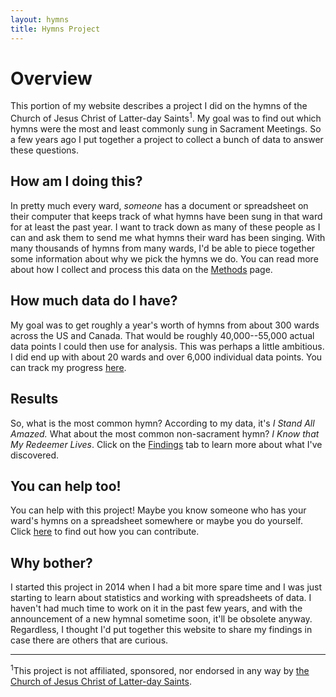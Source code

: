 ```yaml
---
layout: hymns
title: Hymns Project
---
```


# Overview

This portion of my website describes a project I did on the hymns of the Church of Jesus Christ of Latter-day Saints<sup>1</sup>. My goal was to find out which hymns were the most and least commonly sung in Sacrament Meetings. So a few years ago I put together a project to collect a bunch of data to answer these questions.

## How am I doing this?

In pretty much every ward, *someone* has a document or spreadsheet on their computer that keeps track of what hymns have been sung in that ward for at least the past year. I want to track down as many of these people as I can and ask them to send me what hymns their ward has been singing. With many thousands of hymns from many wards, I'd be able to piece together some information about why we pick the hymns we do. You can read more about how I collect and process this data on the [Methods](/hymns/methods.html) page. 

## How much data do I have?

My goal was to get roughly a year's worth of hymns from about 300 wards across the US and Canada. That would be roughly 40,000--55,000 actual data points I could then use for analysis. This was perhaps a little ambitious. I did end up with about 20 wards and over 6,000 individual data points. You can track my progress [here](/hymns/progress.html). 

## Results

So, what is the most common hymn? According to my data, it's *I Stand All Amazed.* What about the most common non-sacrament hymn? *I Know that My Redeemer Lives*. Click on the [Findings](/hymns/findings.html) tab to learn more about what I've discovered.

## You can help too!

You can help with this project! Maybe you know someone who has your ward's hymns on a spreadsheet somewhere or maybe you do yourself. Click [here](/hymns/contribute) to find out how you can contribute.

## Why bother?

I started this project in 2014 when I had a bit more spare time and I was just starting to learn about statistics and working with spreadsheets of data. I haven't had much time to work on it in the past few years, and with the announcement of a new hymnal sometime soon, it'll be obsolete anyway. Regardless, I thought I'd put together this website to share my findings in case there are others that are curious. 

---

<sup>1</sup>This project is not affiliated, sponsored, nor endorsed in any way by [the Church of Jesus Christ of Latter-day Saints](http://www.lds.org).
